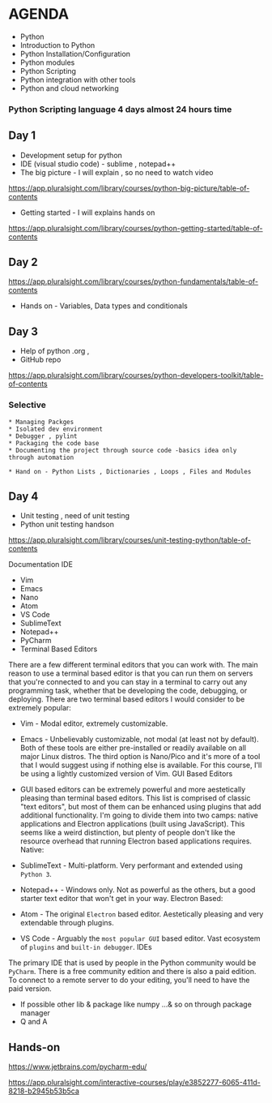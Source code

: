 # AGENDA 

* Python
* Introduction to Python
* Python Installation/Configuration
* Python modules
* Python Scripting
* Python integration with other tools
* Python and cloud networking


### Python Scripting language 4 days almost 24 hours time

## Day 1

* Development setup for python  
* IDE (visual studio code) - sublime , notepad++
* The big picture - I will explain , so no need to watch video

<https://app.pluralsight.com/library/courses/python-big-picture/table-of-contents>

* Getting started  -  I will explains hands on 

<https://app.pluralsight.com/library/courses/python-getting-started/table-of-contents>


## Day 2

<https://app.pluralsight.com/library/courses/python-fundamentals/table-of-contents>

* Hands on - Variables, Data types and conditionals

## Day 3

* Help of python .org , 
* GitHub repo

<https://app.pluralsight.com/library/courses/python-developers-toolkit/table-of-contents>


### Selective 
    * Managing Packges 
    * Isolated dev environment
    * Debugger , pylint
    * Packaging the code base
    * Documenting the project through source code -basics idea only through automation
      
    * Hand on - Python Lists , Dictionaries , Loops , Files and Modules

## Day 4

* Unit testing  , need of unit testing
* Python unit testing  handson

<https://app.pluralsight.com/library/courses/unit-testing-python/table-of-contents>


Documentation IDE

* Vim
* Emacs
* Nano
* Atom
* VS Code
* SublimeText
* Notepad++
* PyCharm
* Terminal Based Editors

There are a few different terminal editors that you can work with. The main reason to use a terminal based editor is that you can run them on servers that you're connected to and you can stay in a terminal to carry out any programming task, whether that be developing the code, debugging, or deploying. There are two terminal based editors I would consider to be extremely popular:

* Vim - Modal editor, extremely customizable.

* Emacs - Unbelievably customizable, not modal (at least not by default).
Both of these tools are either pre-installed or readily available on all major Linux distros.
The third option is Nano/Pico and it's more of a tool that I would suggest using if nothing else is available.
For this course, I'll be using a lightly customized version of Vim.
GUI Based Editors

* GUI based editors can be extremely powerful and more aestetically pleasing than terminal based editors. This list is comprised of classic "text editors", but most of them can be enhanced using plugins that add additional functionality. I'm going to divide them into two camps: native applications and Electron applications (built using JavaScript). This seems like a weird distinction, but plenty of people don't like the resource overhead that running Electron based applications requires.
Native:
* SublimeText - Multi-platform. Very performant and extended using `Python 3`.
* Notepad++ - Windows only. Not as powerful as the others, but a good starter text editor that won't get in your way.
Electron Based:
* Atom - The original `Electron` based editor. Aestetically pleasing and very extendable through plugins.
* VS Code - Arguably the ```most popular GUI``` based editor. Vast ecosystem of `plugins` and ``built-in debugger``.
IDEs

The primary IDE that is used by people in the Python community would be `PyCharm`. There is a free community edition and there is also a paid edition. To connect to a remote server to do your editing, you'll need to have the paid version.

* If possible other lib & package like numpy …& so on through package manager
* Q and A

## Hands-on 

<https://www.jetbrains.com/pycharm-edu/>

<https://app.pluralsight.com/interactive-courses/play/e3852277-6065-411d-8218-b2945b53b5ca>

